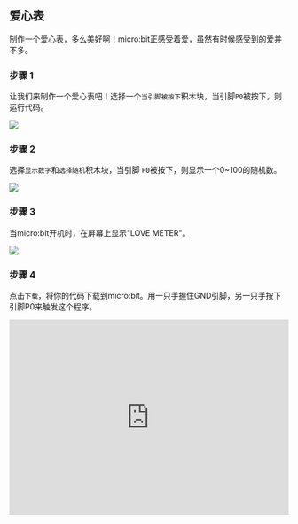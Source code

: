 ## 爱心表

制作一个爱心表，多么美好啊！micro:bit正感受着爱，虽然有时候感受到的爱并不多。

### 步骤 1

让我们来制作一个爱心表吧！选择一个`当引脚被按下`积木块，当引脚`P0`被按下，则运行代码。

![](https://i.imgur.com/Mirzmsi.png)

### 步骤 2

选择`显示数字`和`选择随机`积木块，当引脚 `P0`被按下，则显示一个0~100的随机数。

![](https://i.imgur.com/1kYuSZF.png)

### 步骤 3

当micro:bit开机时，在屏幕上显示"LOVE METER"。

![](https://i.imgur.com/whdUxv0.png)

### 步骤 4

点击`下载`，将你的代码下载到micro:bit。用一只手握住GND引脚，另一只手按下引脚P0来触发这个程序。

<div style="position:relative;height:0;padding-bottom:70%;overflow:hidden;"><iframe style="position:absolute;top:0;left:0;width:100%;height:100%;" src="https://makecode.microbit.org/#pub:_0Y2i478orYXT" frameborder="0" sandbox="allow-popups allow-forms allow-scripts allow-same-origin"></iframe></div>
